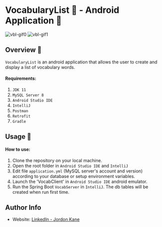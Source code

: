 # VocabularyList 📝 - Android Application 📱
![vbl-gif0](https://github.com/jordonkane/vbl-app/assets/55868384/1ac2d129-3acb-4942-81a0-ef29d3ce41bc)
![vbl-gif1](https://github.com/jordonkane/vbl-app/assets/55868384/63b92877-0587-4bc1-b823-a4c53dd9bbcb)

## Overview :sunflower:
`VocabularyList` is an android application that allows the user to create and display a list of vocabulary words.

#### Requirements:
1. `JDK 11`
2. `MySQL Server 8`
3. `Android Studio IDE`
4. `IntelliJ`
5. `Postman`
6. `Retrofit`
7. `Gradle`

## Usage :wrench:
#### How to use:
1. Clone the repository on your local machine.
2. Open the root folder in `Android Studio IDE` and `IntelliJ`
3. Edit file `application.yml` (MySQL server's account and version) according to your database or setup environment variables.
4. Launch the 'VocabClient' in `Android Studio IDE` android emulator.
5. Run the Spring Boot `VocabServer` in `IntelliJ`. The db tables will be created when run first time.

## Author Info
- Website: [LinkedIn - Jordon Kane](https://www.linkedin.com/in/jordonkane/)

